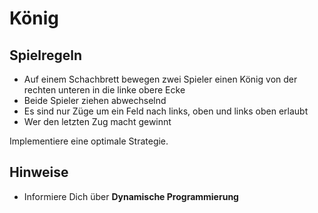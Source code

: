 

# König

## Spielregeln

* Auf einem Schachbrett bewegen zwei Spieler einen König von der rechten unteren in die linke obere Ecke
* Beide Spieler ziehen abwechselnd
* Es sind nur Züge um ein Feld nach links, oben und links oben erlaubt
*  Wer den letzten Zug macht gewinnt

Implementiere eine optimale Strategie.

## Hinweise

* Informiere Dich über **Dynamische Programmierung**

